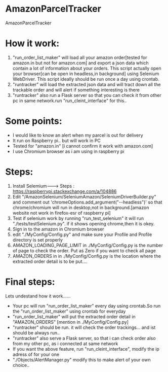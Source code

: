 # AmazonParcelTracker
AmazonParcelTracker

# How it work:
1) "run_order_list_maker" will load all your amazon order[tested for amazon.in but not for amazon.com] and export a json data which contain a lot of information about your orders. This script actually open your browser[can be open in headless,in background] using Selenium WebDriver. This script ideally should be run once a day using crontab.
2) "runtracker" will load the extracted json data and will tract down all the trackable order and will alert if something interesting is there
3) "runtracker" also run a Flask server so that you can check it from other pc in same network.run "run_cleint_interface" for this..

# Some points:

* I would like to know an alert when my parcel is out for delivery
* It run on Raspberry pi.. but will work in PC
* Tested for "amazon.in" [i cannot confirm it work with amazon.com]
* I use Chromium browser as i am using in raspberry pi
# Steps:

1) Install Selemium---> Steps : https://raspberrypi.stackexchange.com/a/104886
2) Edit "/AmazonSelenium/SeleniumAmazon/SeleniumDriverBuilder.py" and comment out 'chromeOptions.add_argument("--headless")' so that chrome/chromium will run in desktop,not in background.[amazon website not work in firefox-esr of raspberry pi]
3) Test if selenium work by running "run_test_selenium" it will run "./tests/testSelenium.py". if it shows opening chrome,then it is okey.
4) Sign in to the amazon in Chromium browser
5) edit "./MyConfig/Config.py" and make sure your Profile and Profile directory is set properly
6) AMAZON_LOADING_PAGE_LIMIT in ./MyConfig/Config.py is the number of page to check the order. Put as Zero if you want to check all page
7) AMAZON_ORDERS in in ./MyConfig/Config.py is the location where the extracted order detail is to be put.... 

# Final steps:
Lets undestand how it work......
* Your pc will run "run_order_list_maker" every day using crontab.So run the "run_order_list_maker" using crontab for everyday
* "run_order_list_maker" will put the extracted order detail in "AMAZON_ORDERS" [mention in ./MyConfig/Config.py]
* "runtracker" should be run. it will check the order trackings... and ist should be always run..
* "runtracker" also serve a Flask server, so that i can check order also from my other pc, as i connected at same network
* If you want the above feature, run "run_cleint_interface", modify the ip adress of for your one
* "./Objects/AlertManager.py" modify this to make alert of your own choice..





